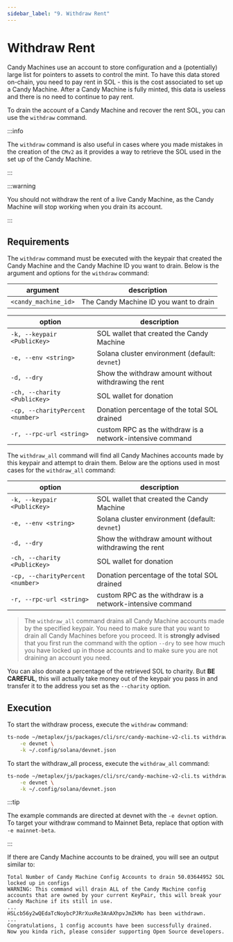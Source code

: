 ```yaml
---
sidebar_label: "9. Withdraw Rent"
---
```

# Withdraw Rent

Candy Machines use an account to store configuration and a (potentially) large list for pointers to assets to control the mint. To have this data stored on-chain, you need to pay rent in SOL - this is the cost associated to set up a Candy Machine. After a Candy Machine is fully minted, this data is useless and there is no need to continue to pay rent.

To drain the account of a Candy Machine and recover the rent SOL, you can use the `withdraw` command.

:::info

The `withdraw` command is also useful in cases where you made mistakes in the creation of the `CMv2` as it provides a way to retrieve the SOL used in the set up of the Candy Machine.

:::

:::warning

You should not withdraw the rent of a live Candy Machine, as the Candy Machine will stop working when you drain its account.

:::

## Requirements

The `withdraw` command must be executed with the keypair that created the Candy Machine and the Candy Machine ID you want to drain. Below is the argument and options for the `withdraw` command:

| argument                         | description                                               |
| -------------------------------- | --------------------------------------------------------- |
| `<candy_machine_id>`             | The Candy Machine ID you want to drain                    |

| option                           | description                                               |
| -------------------------------- | --------------------------------------------------------- |
| `-k, --keypair <PublicKey>`      | SOL wallet that created the Candy Machine                 |
| `-e, --env <string>`             | Solana cluster environment (default: `devnet`)            |
| `-d, --dry`                      | Show the withdraw amount without withdrawing the rent     |
| `-ch, --charity <PublicKey>`     | SOL wallet for donation                                   |
| `-cp, --charityPercent <number>` | Donation percentage of the total SOL drained              |
| `-r, --rpc-url <string>`         | custom RPC as the withdraw is a network-intensive command |

The `withdraw_all` command will find all Candy Machines accounts made by this keypair and attempt to drain them. Below are the options used in most cases for the `withdraw_all` command:

| option                           | description                                               |
| -------------------------------- | --------------------------------------------------------- |
| `-k, --keypair <PublicKey>`      | SOL wallet that created the Candy Machine                 |
| `-e, --env <string>`             | Solana cluster environment (default: `devnet`)            |
| `-d, --dry`                      | Show the withdraw amount without withdrawing the rent     |
| `-ch, --charity <PublicKey>`     | SOL wallet for donation                                   |
| `-cp, --charityPercent <number>` | Donation percentage of the total SOL drained              |
| `-r, --rpc-url <string>`         | custom RPC as the withdraw is a network-intensive command |


> The `withdraw_all` command drains all Candy Machine accounts made by the specified keypair. You need to make sure that you want to drain all Candy Machines before you proceed. It is **strongly advised** that you first run the command with the option `--dry` to see how much you have locked up in those accounts and to make sure you are not draining an account you need. 

You can also donate a percentage of the retrieved SOL to charity. But **BE CAREFUL**, this will actually take money out of the keypair you pass in and transfer it to the address you set as the `--charity` option.

## Execution

To start the withdraw process, execute the `withdraw` command:

```bash
ts-node ~/metaplex/js/packages/cli/src/candy-machine-v2-cli.ts withdraw <candy_machine_id> \
    -e devnet \
    -k ~/.config/solana/devnet.json
```

To start the withdraw_all process, execute the `withdraw_all` command:

```bash
ts-node ~/metaplex/js/packages/cli/src/candy-machine-v2-cli.ts withdraw_all \
    -e devnet \
    -k ~/.config/solana/devnet.json
```

:::tip

The example commands are directed at devnet with the `-e devnet` option. To target your withdraw command to Mainnet Beta, replace that option with `-e mainnet-beta`.

:::

If there are Candy Machine accounts to be drained, you will see an output similar to:

```
Total Number of Candy Machine Config Accounts to drain 50.03644952 SOL locked up in configs
WARNING: This command will drain ALL of the Candy Machine config accounts that are owned by your current KeyPair, this will break your Candy Machine if its still in use.
...
HSLcb56y2wQEdaTcNoybcPJRrXuxRe3AnAXhpvJmZkMo has been withdrawn. 
...
Congratulations, 1 config accounts have been successfully drained.
Now you kinda rich, please consider supporting Open Source developers.
```